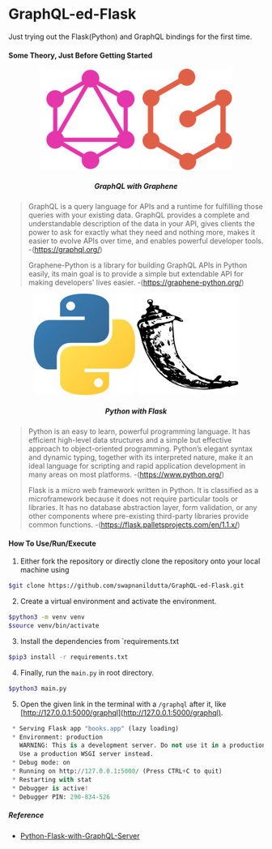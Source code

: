 # GraphQL-ed-Flask

Just trying out the Flask(Python) and GraphQL bindings for the first time.

#### Some Theory, Just Before Getting Started

<p align="center">
<img src='assets/graphql.png' height=200>
<img src='assets/graphene.png' height=200>
<h5 align='center'>GraphQL with Graphene</h5>
</p>

> GraphQL is a query language for APIs and a runtime for fulfilling those queries with your existing data. GraphQL provides a complete and understandable description of the data in your API, gives clients the power to ask for exactly what they need and nothing more, makes it easier to evolve APIs over time, and enables powerful developer tools. -(https://graphql.org/)
>
> Graphene-Python is a library for building GraphQL APIs in Python easily, its main goal is to provide a simple but extendable API for making developers' lives easier. -(https://graphene-python.org/)

<p align="center">
<img src='assets/python.png' height=200>
<img src='assets/flask.png' height=200>
<h5 align='center'>Python with Flask</h5>
</p>

> Python is an easy to learn, powerful programming language. It has efficient high-level data structures and a simple but effective approach to object-oriented programming. Python’s elegant syntax and dynamic typing, together with its interpreted nature, make it an ideal language for scripting and rapid application development in many areas on most platforms. -(https://www.python.org/)
>
> Flask is a micro web framework written in Python. It is classified as a microframework because it does not require particular tools or libraries. It has no database abstraction layer, form validation, or any other components where pre-existing third-party libraries provide common functions. -(https://flask.palletsprojects.com/en/1.1.x/)

#### How To Use/Run/Execute

1. Either fork the repository or directly clone the repository onto your local machine using

```bash
$git clone https://github.com/swapnanildutta/GraphQL-ed-Flask.git
```

2. Create a virtual environment and activate the environment.

```bash
$python3 -m venv venv
$source venv/bin/activate
```

3. Install the dependencies from `requirements.txt

```bash
$pip3 install -r requirements.txt
```

4. Finally, run the `main.py` in root directory.

```bash
$python3 main.py
```

5. Open the given link in the terminal with a `/graphql` after it, like [http://127.0.0.1:5000/graphql](http://127.0.0.1:5000/graphql).

```python
 * Serving Flask app "books.app" (lazy loading)
 * Environment: production
   WARNING: This is a development server. Do not use it in a production deployment.
   Use a production WSGI server instead.
 * Debug mode: on
 * Running on http://127.0.0.1:5000/ (Press CTRL+C to quit)
 * Restarting with stat
 * Debugger is active!
 * Debugger PIN: 290-834-526
```

##### Reference

- [Python-Flask-with-GraphQL-Server](https://www.notion.so/Python-Flask-with-GraphQL-Server-implementing-SQLAlchemy-graphene-and-SQLite-by-Pablo-A-Del-V-b0f99904b930444c93288b9d07bd2d1a#5eba2b3417ee499db5a4b97b261c9d5b)
